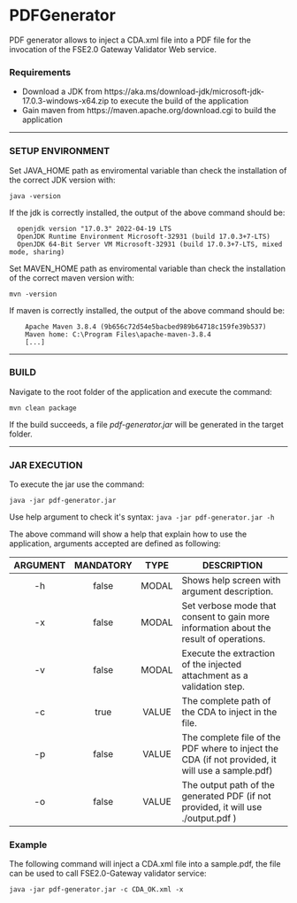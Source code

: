 # PDFGenerator
PDF generator allows to inject a CDA.xml file into a PDF file for the invocation of the FSE2.0 Gateway Validator Web service.

### Requirements
<ul>
	<li> Download a JDK from https://aka.ms/download-jdk/microsoft-jdk-17.0.3-windows-x64.zip to execute the build of the application </li>
	<li> Gain maven from https://maven.apache.org/download.cgi to build the application </li>
</ul>

---

### SETUP ENVIRONMENT

Set JAVA_HOME path as enviromental variable than check the installation of the correct JDK version with:

`java -version`

If the jdk is correctly installed, the output of the above command should be:
```console
  openjdk version "17.0.3" 2022-04-19 LTS
  OpenJDK Runtime Environment Microsoft-32931 (build 17.0.3+7-LTS)
  OpenJDK 64-Bit Server VM Microsoft-32931 (build 17.0.3+7-LTS, mixed mode, sharing)
```

Set MAVEN_HOME path as enviromental variable than check the installation of the correct maven version with:

`mvn -version`

If maven is correctly installed, the output of the above command should be:
```console
	Apache Maven 3.8.4 (9b656c72d54e5bacbed989b64718c159fe39b537)
	Maven home: C:\Program Files\apache-maven-3.8.4
	[...]
```
---

### BUILD

Navigate to the root folder of the application and execute the command:

`mvn clean package`

If the build succeeds, a file <em> pdf-generator.jar </em> will be generated in the target folder.

---

### JAR EXECUTION

To execute the jar use the command:

`java -jar pdf-generator.jar`

Use help argument to check it's syntax:
`java -jar pdf-generator.jar -h`

The above command will show a help that explain how to use the application, arguments accepted are defined as following:

| ARGUMENT | MANDATORY | TYPE | DESCRIPTION |
| :------------: | :------------: | :------------: | ------------ |
| -h | false | MODAL | Shows help screen with argument description. |
| -x | false | MODAL | Set verbose mode that consent to gain more information about the result of operations.  |
| -v | false | MODAL | Execute the extraction of the injected attachment as a validation step. |
| -c | true  | VALUE | The complete path of the CDA to inject in the file.  |
| -p | false | VALUE | The complete file of the PDF where to inject the CDA (if not provided, it will use a sample.pdf)  |
| -o | false | VALUE | The output path of the generated PDF (if not provided, it will use ./output.pdf ) |

### Example

The following command will inject a CDA.xml file into a sample.pdf, the file can be used to call FSE2.0-Gateway validator service:

`java -jar pdf-generator.jar -c CDA_OK.xml -x`
